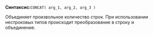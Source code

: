 **Синтаксис:**`CONCAT( arg_1, arg_2, arg_3 )`

Объединяет произвольное количество строк. При использовании нестроковых типов происходит преобразование в строку и объединение.